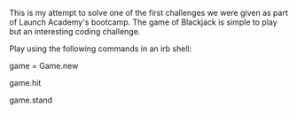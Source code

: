 This is my attempt to solve one of the first challenges we were given as part of Launch Academy's bootcamp.  The game of Blackjack is simple to play but an interesting coding challenge.

Play using the following commands in an irb shell:

game = Game.new

game.hit

game.stand
